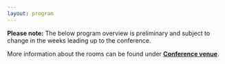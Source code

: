 ```yaml
---
layout: program
---
```


**Please note:** The below program overview is preliminary and subject to change in the weeks leading up to the conference.

More information about the rooms can be found under [**Conference venue**](/venue).
